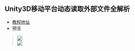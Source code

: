 ## Unity3D移动平台动态读取外部文件全解析  
* [教程地址](http://www.cnblogs.com/murongxiaopifu/p/4199541.html)  
* 预览  
> ![](https://github.com/XINCGer/Unity3DTraining/blob/master/NetWorkAndResources/MobilePlatformDynamicReadExternalFiles/Previews/1.png)  
> ![](https://github.com/XINCGer/Unity3DTraining/blob/master/NetWorkAndResources/MobilePlatformDynamicReadExternalFiles/Previews/2.png)   

